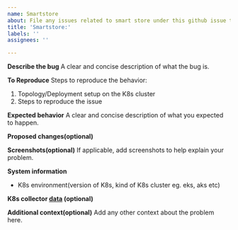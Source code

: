 ```yaml
---
name: Smartstore
about: File any issues related to smart store under this github issue template
title: 'Smartstore:'
labels: ''
assignees: ''

---
```


**Describe the bug**
A clear and concise description of what the bug is.

**To Reproduce**
Steps to reproduce the behavior:
1. Topology/Deployment setup on the K8s cluster
2. Steps to reproduce the issue

**Expected behavior**
A clear and concise description of what you expected to happen.

**Proposed changes(optional)**

**Screenshots(optional)**
If applicable, add screenshots to help explain your problem.

**System information**
- K8s environment(version of K8s, kind of K8s cluster eg. eks, aks etc)

**K8s collector [data](https://github.com/splunk/splunk-operator/blob/develop/docs/K8SCollectors.md) (optional)**

**Additional context(optional)**
Add any other context about the problem here.
